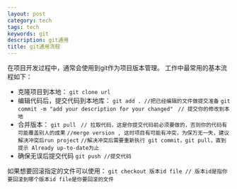 ```yaml
---
layout: post
category: tech
tags: tech
keywords: git
description: git通用
title: git通用流程
---
```


在项目开发过程中，通常会使用到git作为项目版本管理。
工作中最常用的基本流程如下：

* 克隆项目到本地：
	``` git clone url ```
* 编辑代码后，提交代码到本地库：
	``` git add . //把已经编辑的文件做提交准备 ```
	```	git commit -m "add your description for your changed" ```
	``` // 提交你的修改到本地```
* 合并版本：
		``` git pull ```
		``` // 拉取代码，这是你提交代码前必须要做的，否则你的代码有可能覆盖别人的成果``` 
       ``` //merge version , 这时项目有可能有冲突，为保万无一失，建议解决冲突后run project ```
       ``` //解决冲突后需要重新执行 git commit，git pull，直到提示 Already up-to-date为止 ```
* 确保无误后提交代码
    ```git push //提交代码```

如果想要回滚指定的文件可以使用：
``` git checkout 版本id file // 版本id是指你要回滚到哪个版本id file是你要回滚的文件 ```